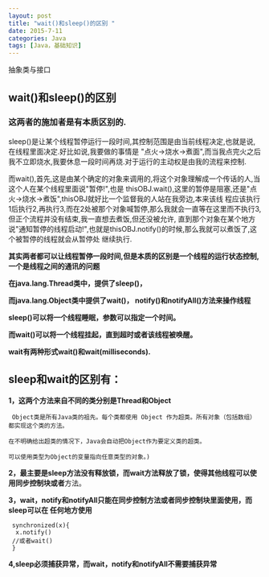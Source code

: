```yaml
---
layout: post
title: "wait()和sleep()的区别 "
date: 2015-7-11
categories: Java
tags: [Java，基础知识]
---
```

抽象类与接口 

<!-- more -->

## wait()和sleep()的区别

### 这两者的施加者是有本质区别的. 

sleep()是让某个线程暂停运行一段时间,其控制范围是由当前线程决定,也就是说,在线程里面决定.好比如说,我要做的事情是 "点火->烧水->煮面",而当我点完火之后我不立即烧水,我要休息一段时间再烧.对于运行的主动权是由我的流程来控制.

而wait(),首先,这是由某个确定的对象来调用的,将这个对象理解成一个传话的人,当这个人在某个线程里面说"暂停!",也是 thisOBJ.wait(),这里的暂停是阻塞,还是"点火->烧水->煮饭",thisOBJ就好比一个监督我的人站在我旁边,本来该线 程应该执行1后执行2,再执行3,而在2处被那个对象喊暂停,那么我就会一直等在这里而不执行3,但正个流程并没有结束,我一直想去煮饭,但还没被允许, 直到那个对象在某个地方说"通知暂停的线程启动!",也就是thisOBJ.notify()的时候,那么我就可以煮饭了,这个被暂停的线程就会从暂停处 继续执行.


**其实两者都可以让线程暂停一段时间,但是本质的区别是一个线程的运行状态控制,一个是线程之间的通讯的问题**

**在java.lang.Thread类中，提供了sleep()，**

**而java.lang.Object类中提供了wait()， notify()和notifyAll()方法来操作线程**

**sleep()可以将一个线程睡眠，参数可以指定一个时间。**

**而wait()可以将一个线程挂起，直到超时或者该线程被唤醒。**

**wait有两种形式wait()和wait(milliseconds).**

## sleep和wait的区别有：

  **1，这两个方法来自不同的类分别是Thread和Object**

     Object类是所有Java类的祖先。每个类都使用 Object 作为超类。所有对象（包括数组）都实现这个类的方法。

    在不明确给出超类的情况下，Java会自动把Object作为要定义类的超类。

    可以使用类型为Object的变量指向任意类型的对象。)

   **2，最主要是sleep方法没有释放锁，而wait方法释放了锁，使得其他线程可以使用同步控制块或者**方法。

  **3，wait，notify和notifyAll只能在同步控制方法或者同步控制块里面使用，而sleep可以在
   任何地方使用**

     synchronized(x){
      x.notify()
     //或者wait()
     }

   **4,sleep必须捕获异常，而wait，notify和notifyAll不需要捕获异常**